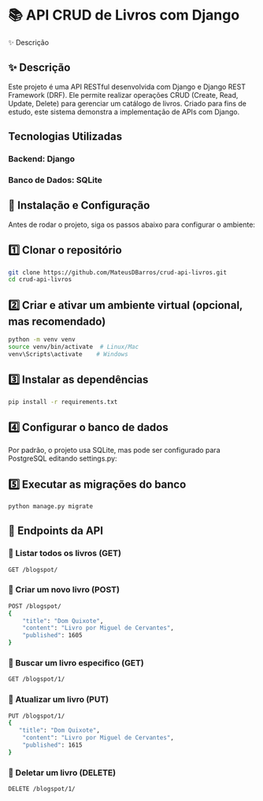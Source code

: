 # 📚 API CRUD de Livros com Django

✨ Descrição

## ✨ Descrição

Este projeto é uma API RESTful desenvolvida com Django e Django REST Framework (DRF). Ele permite realizar operações CRUD (Create, Read, Update, Delete) para gerenciar um catálogo de livros. Criado para fins de estudo, este sistema demonstra a implementação de APIs com Django.

##  Tecnologias Utilizadas

### Backend: Django

### Banco de Dados: SQLite

## 🔧 Instalação e Configuração

Antes de rodar o projeto, siga os passos abaixo para configurar o ambiente:

## 1️⃣ Clonar o repositório

```bash
git clone https://github.com/MateusDBarros/crud-api-livros.git
cd crud-api-livros
```

## 2️⃣ Criar e ativar um ambiente virtual (opcional, mas recomendado)
```bash
python -m venv venv
source venv/bin/activate  # Linux/Mac
venv\Scripts\activate    # Windows
```

## 3️⃣ Instalar as dependências
```bash
pip install -r requirements.txt
```

## 4️⃣ Configurar o banco de dados

Por padrão, o projeto usa SQLite, mas pode ser configurado para PostgreSQL editando settings.py:

## 5️⃣ Executar as migrações do banco
```bash
python manage.py migrate
```

## 📡 Endpoints da API

### 🔹  Listar todos os livros (GET)
```bash
GET /blogspot/
```

### 🔹 Criar um novo livro (POST)
```bash
POST /blogspot/
{
    "title": "Dom Quixote",
    "content": "Livro por Miguel de Cervantes",
    "published": 1605
}
```

### 🔹  Buscar um livro especifico (GET)
```bash
GET /blogspot/1/
```

### 🔹 Atualizar um livro (PUT)
```bash
PUT /blogspot/1/
{
   "title": "Dom Quixote",
    "content": "Livro por Miguel de Cervantes",
    "published": 1615
}
```
### 🔹   Deletar um livro (DELETE)
```bash
DELETE /blogspot/1/
```
